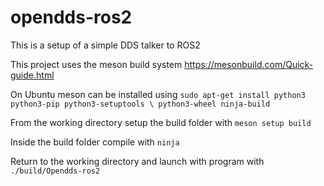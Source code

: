 # opendds-ros2
This is a setup of a simple DDS talker to ROS2 

This project uses the meson build system https://mesonbuild.com/Quick-guide.html

On Ubuntu meson can be installed using `sudo apt-get install python3 python3-pip python3-setuptools \
                       python3-wheel ninja-build`

From the working directory setup the build folder with `meson setup build`

Inside the build folder compile with `ninja`

Return to the working directory and launch with program with `./build/Opendds-ros2`

